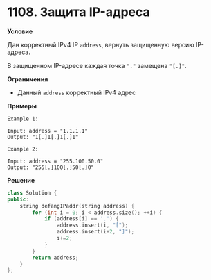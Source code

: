 # 1108. Защита IP-адреса

**Условие**

Дан корректный IPv4 IP `address`, вернуть защищенную версию IP-адреса.

В защищенном IP-адресе каждая точка `"."` замещена `"[.]"`.

**Ограничения**

- Данный `address` корректный IPv4 адрес


**Примеры**
```
Example 1:

Input: address = "1.1.1.1"
Output: "1[.]1[.]1[.]1"

Example 2:

Input: address = "255.100.50.0"
Output: "255[.]100[.]50[.]0"
```


**Решение**

```C++
class Solution {
public:
    string defangIPaddr(string address) {
        for (int i = 0; i < address.size(); ++i) {
            if (address[i] == '.') {
                address.insert(i, "[");
                address.insert(i+2, "]");
                i+=2;
            }
        }
        return address;
    }
};
```